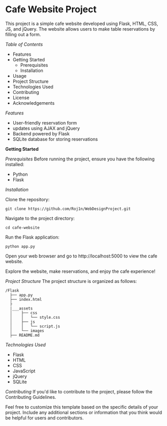 # Cafe Website Project
This project is a simple cafe website developed using Flask, HTML, CSS, JS, and jQuery. The website allows users to make table reservations by filling out a form.

*Table of Contents*
- Features
- Getting Started
   - Prerequisites
   - Installation
- Usage
- Project Structure
- Technologies Used
- Contributing
- License
- Acknowledgements


*Features*
- User-friendly reservation form
- updates using AJAX and jQuery
- Backend powered by Flask
- SQLite database for storing reservations



**Getting Started**

*Prerequisites*
Before running the project, ensure you have the following installed:

- Python
- Flask


*Installation*

Clone the repository:
```console
git clone https://github.com/Roj1n/WebDesignProject.git

```
Navigate to the project directory:
```console
cd cafe-website
```

Run the Flask application:
```console
python app.py
```

Open your web browser and go to http://localhost:5000 to view the cafe website.

Explore the website, make reservations, and enjoy the cafe experience!



*Project Structure*
The project structure is organized as follows:



```console
/Flask
  ├── app.py
  ├── index.html 
  ├ 
  |___assets
  │    ├── css
  │    │   └── style.css
  │    ├── js
  │    │   └── script.js
  │    └── images
  ├── README.md
```
 


*Technologies Used*
- Flask
- HTML
- CSS
- JavaScript
- jQuery
- SQLite


*Contributing*
If you'd like to contribute to the project, please follow the Contributing Guidelines.

Feel free to customize this template based on the specific details of your project. Include any additional sections or information that you think would be helpful for users and contributors.
